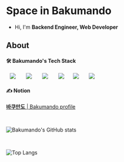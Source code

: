 # Space in Bakumando

- Hi, I'm **Backend Engineer, Web Developer**

## About

#### 🛠 Bakumando's Tech Stack

<p>
  <img src="http://img.shields.io/badge/-HTML5-DD4B25?style=for-the-badge&logo=HTML5&logoColor=white"
       style="height: auto; margin-left: 10px; margin-right: 10px;"/>&nbsp
  <img src="http://img.shields.io/badge/-Javascript-F7DF1E?style=for-the-badge&logo=Javascript&logoColor=black"
       style="height: auto; margin-left: 10px; margin-right: 10px;"/>&nbsp
  <img src="http://img.shields.io/badge/-Nodejs-339933?style=for-the-badge&logo=Node.js&logoColor=white"
       style="height: auto; margin-left: 10px; margin-right: 10px;"/>&nbsp 
  <img src="http://img.shields.io/badge/-Express-373737?style=for-the-badge&logo=Express&logoColor=white"
       style="height: auto; margin-left: 10px; margin-right: 10px;"/>
  <img src="http://img.shields.io/badge/-Sequelize-00AFEE?style=for-the-badge&logo=Sequelize&logoColor=white"
       style="height: auto; margin-left: 10px; margin-right: 10px;"/>&nbsp
  <img src="http://img.shields.io/badge/-MySQL-4479A1?style=for-the-badge&logo=MySQL&logoColor=white"
       style="height: auto; margin-left: 10px; margin-right: 10px;"/>&nbsp
</p>

#### ✍️ Notion

[**바쿠만도** | Bakumando profile](https://www.notion.so/Bakumando-8578fdfa39544d108d276c6e5cad7e9d)

<br>

![Bakumando's GitHub stats](https://github-readme-stats.vercel.app/api?username=pinion7&count_private=true&show_icons=true&theme=calm&icon_color=78D9F8)

<br>

![Top Langs](https://github-readme-stats.vercel.app/api/top-langs/?username=pinion7&layout=compact&card_width=445&hide=hack&theme=calm)
